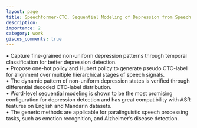 ```yaml
---
layout: page
title: Speechformer-CTC, Sequential Modeling of Depression from Speech Signals
description:
importance: 2
category: work
giscus_comments: true
---
```


• Capture fine-grained non-uniform depression patterns through temporal classification for better depression detection.  
• Propose one-hot policy and Hubert policy to generate pseudo CTC-label for alignment over multiple hierarchical stages of speech signals.  
• The dynamic pattern of non-uniform depression states is verified through differential decoded CTC-label distribution.  
• Word-level sequential modeling is shown to be the most promising configuration for depression detection and has great compatibility with ASR features on English and Mandarin datasets.  
• The generic methods are applicable for paralinguistic speech processing tasks, such as emotion recognition, and Alzheimer’s disease detection.  
